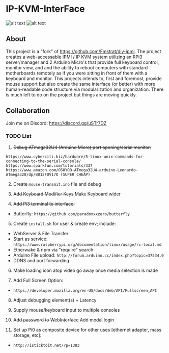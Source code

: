 # IP-KVM-InterFace

![alt text](https://github.com/SterlingButters/ip-kvm-interface/blob/master/Example.png)
![alt text]()


## About
This project is a "fork" of https://github.com/Fmstrat/diy-ipmi. The project creates a
web-accessable IPMI / IP KVM system utilizing an RPi3 server/manager and 2 Arduino Micro's that provide
full keyboard control, monitor view, and and the ability to reboot computers with standard motherboards
remotely as if you were sitting in front of them with a keyboard and monitor. This projects intends to,
first and foremost, provide mouse support but also create the same interface (or better) with more human-readable
code structure via modularization and organization. There is much left to do on the project
but things are moving quickly.

## Collaboration
Join me on Discord:
https://discord.gg/uSTr7DZ

### TODO List

1) ~~Debug ATmega32U4 (Arduino Micro) port opening/serial monitor:~~
```
https://www.cyberciti.biz/hardware/5-linux-unix-commands-for-connecting-to-the-serial-console/
https://www.sparkfun.com/tutorials/337
https://www.amazon.com/OSOYOO-ATmega32U4-arduino-Leonardo-ATmega328/dp/B012FOV17O (SUPER CHEAP)
```

2) Create `mouse-transmit.ino` file and debug

3) ~~Add Keyboard Modifier Keys~~ Make Keyboard wider

4) ~~Add Pi3 terminal to interface:~~
  - Butterfly: `https://github.com/paradoxxxzero/butterfly`

5) Create `install.sh` for user & create env; include:
  - WebServer & File Transfer
  - Start as service:
    `https://www.raspberrypi.org/documentation/linux/usage/rc-local.md`
  - Etherwake & npm via "require" search
  - Arduino File upload:
   `http://forum.arduino.cc/index.php?topic=37534.0`
  - DDNS and port forwarding

6) Make loading icon atop video go away once media selection is made

7) Add Full Screen Option:
  - `https://developer.mozilla.org/en-US/docs/Web/API/Fullscreen_API`

8) Adjust debugging element(s) + Latency

10) Supply mouse/keyboard input to multiple consoles

11) ~~Add password to WebInterface~~ Add modal login

12) Set up Pi0 as composite device for other uses [ethernet adapter,
mass storage, etc]:
  - `http://isticktoit.net/?p=1383`

